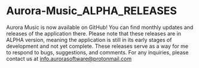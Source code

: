 # Aurora-Music_ALPHA_RELEASES
Aurora Music is now available on GitHub! You can find monthly updates and releases of the application there. Please note that these releases are in ALPHA version, meaning the application is still in its early stages of development and not yet complete. These releases serve as a way for me to respond to bugs, suggestions, and comments. For any inquiries, please contact us at info.aurorasoftware@protonmail.com
